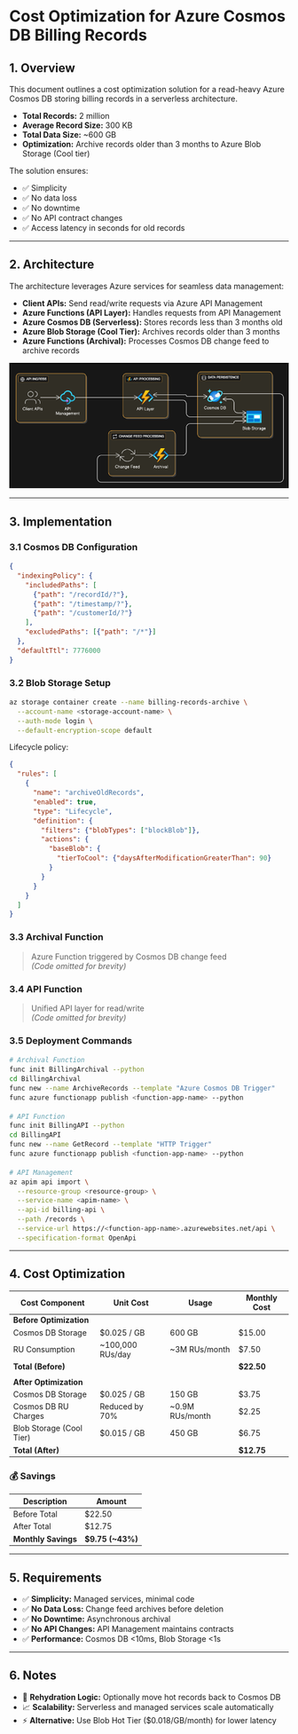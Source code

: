 # Cost Optimization for Azure Cosmos DB Billing Records

## 1. Overview

This document outlines a cost optimization solution for a read-heavy Azure Cosmos DB storing billing records in a serverless architecture.

- **Total Records:** 2 million  
- **Average Record Size:** 300 KB  
- **Total Data Size:** ~600 GB  
- **Optimization:** Archive records older than 3 months to Azure Blob Storage (Cool tier)

The solution ensures:
- ✅ Simplicity
- ✅ No data loss
- ✅ No downtime
- ✅ No API contract changes
- ✅ Access latency in seconds for old records

---

## 2. Architecture

The architecture leverages Azure services for seamless data management:

- **Client APIs:** Send read/write requests via Azure API Management  
- **Azure Functions (API Layer):** Handles requests from API Management  
- **Azure Cosmos DB (Serverless):** Stores records less than 3 months old  
- **Azure Blob Storage (Cool Tier):** Archives records older than 3 months  
- **Azure Functions (Archival):** Processes Cosmos DB change feed to archive records

![Cost Optimization Architecture](https://github.com/chndel-abhishek/Azure-cosmos-cost-optimzation/blob/main/architecture.png?raw=true)

---

## 3. Implementation

### 3.1 Cosmos DB Configuration

```json
{
  "indexingPolicy": {
    "includedPaths": [
      {"path": "/recordId/?"},
      {"path": "/timestamp/?"},
      {"path": "/customerId/?"}
    ],
    "excludedPaths": [{"path": "/*"}]
  },
  "defaultTtl": 7776000
}
```

### 3.2 Blob Storage Setup

```bash
az storage container create --name billing-records-archive \
  --account-name <storage-account-name> \
  --auth-mode login \
  --default-encryption-scope default
```

Lifecycle policy:

```json
{
  "rules": [
    {
      "name": "archiveOldRecords",
      "enabled": true,
      "type": "Lifecycle",
      "definition": {
        "filters": {"blobTypes": ["blockBlob"]},
        "actions": {
          "baseBlob": {
            "tierToCool": {"daysAfterModificationGreaterThan": 90}
          }
        }
      }
    }
  ]
}
```

### 3.3 Archival Function

> Azure Function triggered by Cosmos DB change feed  
> *(Code omitted for brevity)*

### 3.4 API Function

> Unified API layer for read/write  
> *(Code omitted for brevity)*

### 3.5 Deployment Commands

```bash
# Archival Function
func init BillingArchival --python
cd BillingArchival
func new --name ArchiveRecords --template "Azure Cosmos DB Trigger"
func azure functionapp publish <function-app-name> --python

# API Function
func init BillingAPI --python
cd BillingAPI
func new --name GetRecord --template "HTTP Trigger"
func azure functionapp publish <function-app-name> --python

# API Management
az apim api import \
  --resource-group <resource-group> \
  --service-name <apim-name> \
  --api-id billing-api \
  --path /records \
  --service-url https://<function-app-name>.azurewebsites.net/api \
  --specification-format OpenApi
```

---

## 4. Cost Optimization

| Cost Component            | Unit Cost         | Usage               | Monthly Cost |
|--------------------------|-------------------|---------------------|--------------|
| **Before Optimization**  |                   |                     |              |
| Cosmos DB Storage        | $0.025 / GB       | 600 GB              | $15.00       |
| RU Consumption           | ~100,000 RUs/day  | ~3M RUs/month       | $7.50        |
| **Total (Before)**       |                   |                     | **$22.50**   |
|                          |                   |                     |              |
| **After Optimization**   |                   |                     |              |
| Cosmos DB Storage        | $0.025 / GB       | 150 GB              | $3.75        |
| Cosmos DB RU Charges     | Reduced by 70%    | ~0.9M RUs/month     | $2.25        |
| Blob Storage (Cool Tier) | $0.015 / GB       | 450 GB              | $6.75        |
| **Total (After)**        |                   |                     | **$12.75**   |

### 💰 Savings

| Description    | Amount   |
|----------------|----------|
| Before Total   | $22.50   |
| After Total    | $12.75   |
| **Monthly Savings** | **$9.75 (~43%)** |

---

## 5. Requirements

- ✅ **Simplicity:** Managed services, minimal code  
- ✅ **No Data Loss:** Change feed archives before deletion  
- ✅ **No Downtime:** Asynchronous archival  
- ✅ **No API Changes:** API Management maintains contracts  
- ✅ **Performance:** Cosmos DB <10ms, Blob Storage <1s

---

## 6. Notes

- 🔁 **Rehydration Logic:** Optionally move hot records back to Cosmos DB  
- 📈 **Scalability:** Serverless and managed services scale automatically  
- ⚡ **Alternative:** Use Blob Hot Tier ($0.018/GB/month) for lower latency
